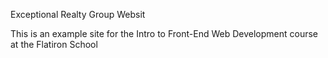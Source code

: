 Exceptional Realty Group Websit 

This is an example site for the Intro to Front-End Web Development course at the Flatiron School